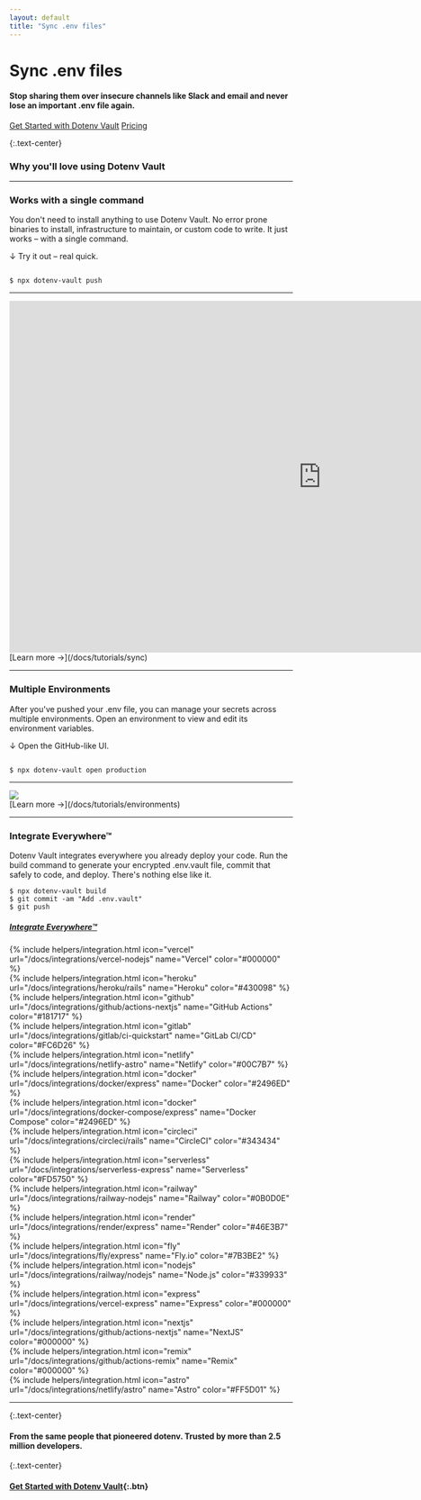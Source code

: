 ```yaml
---
layout: default
title: "Sync .env files"
---
```


<div class="hero">
  <h1>Sync .env files</h1>

  <div>
    <h4 class="font-weight-normal">Stop sharing them over insecure channels like Slack and email and never lose an important .env file again.</h4>
    <p><a class="btn mr-05" href="/signup">Get Started with Dotenv Vault</a> <a href="/pricing">Pricing</a></p>
  </div>
</div>

<article markdown="1">

{:.text-center}
### Why you'll love using Dotenv Vault

---

### Works with a single command

You don't need to install anything to use Dotenv Vault. No error prone binaries to install, infrastructure to maintain, or custom code to write. It just works – with a single command. 

↓ Try it out – real quick.
```

$ npx dotenv-vault push

```

---

<div class="rounded video border border-success bg-dark">
  <iframe width="1108" height="625" src="https://www.youtube.com/embed/z-lBjxfhWeY" title="1 Minute Overview" frameborder="0" allow="accelerometer; autoplay; clipboard-write; encrypted-media; gyroscope; picture-in-picture" allowfullscreen></iframe>
</div>
[Learn more &rarr;](/docs/tutorials/sync)

---

### Multiple Environments

After you've pushed your .env file, you can manage your secrets across multiple environments. Open an environment to view and edit its environment variables.

↓ Open the GitHub-like UI.
```

$ npx dotenv-vault open production

```

---

<div>
  <img src="https://res.cloudinary.com/dotenv-org/image/upload/c_scale,w_900/v1659628722/Screen_Shot_2022-08-04_at_8.53.16_AM_pukxin.png">
</div>
[Learn more &rarr;](/docs/tutorials/environments)

---

### Integrate Everywhere™

Dotenv Vault integrates everywhere you already deploy your code. Run the build command to generate your encrypted .env.vault file, commit that safely to code, and deploy. There's nothing else like it.

```
$ npx dotenv-vault build
$ git commit -am "Add .env.vault"
$ git push
```

<h5 class="text-center">
  <a href="/docs/tutorials/integrations">
    <strong>Integrate Everywhere™</strong>
  </a>
</h5>

<div class="integrations-grid">
  <div>
    {% include helpers/integration.html icon="vercel" url="/docs/integrations/vercel-nodejs" name="Vercel" color="#000000" %}
  </div>
  <div>
    {% include helpers/integration.html icon="heroku" url="/docs/integrations/heroku/rails" name="Heroku" color="#430098" %}
  </div>
  <div>
    {% include helpers/integration.html icon="github" url="/docs/integrations/github/actions-nextjs" name="GitHub Actions" color="#181717" %}
  </div>
  <div>
    {% include helpers/integration.html icon="gitlab" url="/docs/integrations/gitlab/ci-quickstart" name="GitLab CI/CD" color="#FC6D26" %}
  </div>
  <div>
    {% include helpers/integration.html icon="netlify" url="/docs/integrations/netlify-astro" name="Netlify" color="#00C7B7" %}
  </div>
  <div>
    {% include helpers/integration.html icon="docker" url="/docs/integrations/docker/express" name="Docker" color="#2496ED" %}
  </div>
  <div>
    {% include helpers/integration.html icon="docker" url="/docs/integrations/docker-compose/express" name="Docker Compose" color="#2496ED" %}
  </div>
  <div>
    {% include helpers/integration.html icon="circleci" url="/docs/integrations/circleci/rails" name="CircleCI" color="#343434" %}
  </div>
  <div>
    {% include helpers/integration.html icon="serverless" url="/docs/integrations/serverless-express" name="Serverless" color="#FD5750" %}
  </div>
  <div>
    {% include helpers/integration.html icon="railway" url="/docs/integrations/railway-nodejs" name="Railway" color="#0B0D0E" %}
  </div>
  <div>
    {% include helpers/integration.html icon="render" url="/docs/integrations/render/express" name="Render" color="#46E3B7" %}
  </div>
  <div>
    {% include helpers/integration.html icon="fly" url="/docs/integrations/fly/express" name="Fly.io" color="#7B3BE2" %}
  </div>
  <div>
    {% include helpers/integration.html icon="nodejs" url="/docs/integrations/railway/nodejs" name="Node.js" color="#339933" %}
  </div>
  <div>
    {% include helpers/integration.html icon="express" url="/docs/integrations/vercel-express" name="Express" color="#000000" %}
  </div>
  <div>
    {% include helpers/integration.html icon="nextjs" url="/docs/integrations/github/actions-nextjs" name="NextJS" color="#000000" %}
  </div>
  <div>
    {% include helpers/integration.html icon="remix" url="/docs/integrations/github/actions-remix" name="Remix" color="#000000" %}
  </div>
  <div>
    {% include helpers/integration.html icon="astro" url="/docs/integrations/netlify/astro" name="Astro" color="#FF5D01" %}
  </div>




</div>

---

{:.text-center}
#### From the same people that pioneered dotenv. Trusted by more than 2.5 million developers.

{:.text-center}
#### [Get Started with Dotenv Vault](/signup){:.btn}

</article>
